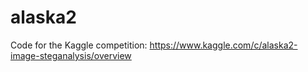 # alaska2
Code for the Kaggle competition: https://www.kaggle.com/c/alaska2-image-steganalysis/overview
